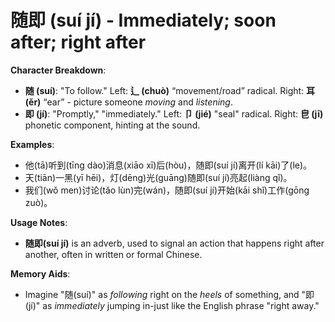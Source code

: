# **随即 (suí jí) - Immediately; soon after; right after**

**Character Breakdown**:  
- **随 (suí)**: "To follow." Left: **辶 (chuò)** “movement/road” radical. Right: **耳 (ěr)** “ear” - picture someone *moving* and *listening*.  
- **即 (jí)**: "Promptly," "immediately." Left: **卩 (jié)** "seal" radical. Right: **皀 (jī)** phonetic component, hinting at the sound.

**Examples**:  
- 他(tā)听到(tīng dào)消息(xiāo xī)后(hòu)，随即(suí jí)离开(lí kāi)了(le)。  
- 天(tiān)一黑(yī hēi)，灯(dēng)光(guāng)随即(suí jí)亮起(liàng qǐ)。  
- 我们(wǒ men)讨论(tǎo lùn)完(wán)，随即(suí jí)开始(kāi shǐ)工作(gōng zuò)。

**Usage Notes**:  
- **随即(suí jí)** is an adverb, used to signal an action that happens right after another, often in written or formal Chinese.

**Memory Aids**:  
- Imagine "随(suí)" as *following* right on the *heels* of something, and "即(jí)" as *immediately* jumping in-just like the English phrase "right away."